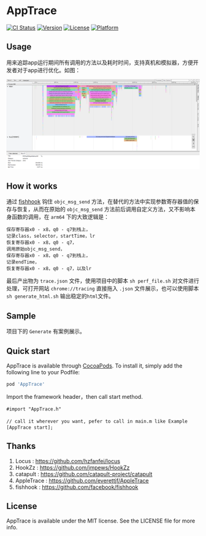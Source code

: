 # AppTrace

[![CI Status](https://img.shields.io/travis/chenzhengxu2/AppTrace.svg?style=flat)](https://travis-ci.org/chenzhengxu2/AppTrace)
[![Version](https://img.shields.io/cocoapods/v/AppTrace.svg?style=flat)](https://cocoapods.org/pods/AppTrace)
[![License](https://img.shields.io/cocoapods/l/AppTrace.svg?style=flat)](https://cocoapods.org/pods/AppTrace)
[![Platform](https://img.shields.io/cocoapods/p/AppTrace.svg?style=flat)](https://cocoapods.org/pods/AppTrace)

## Usage

用来追踪app运行期间所有调用的方法以及耗时时间，支持真机和模拟器，方便开发者对于app进行优化。如图：

![sample](./resources/sample.png)

## How it works

通过 [fishhook](https://github.com/facebook/fishhook) 钩住 `objc_msg_send` 方法，在替代的方法中实现参数寄存器值的保存与恢复，从而在原始的 `objc_msg_send` 方法前后调用自定义方法，又不影响本身函数的调用，在 `arm64` 下的大致逻辑是：

```
保存寄存器x0 - x8，q0 - q7到栈上，
记录class，selector，startTime，lr
恢复寄存器x0 - x8，q0 - q7，
调用原始objc_msg_send，
保存寄存器x0 - x8，q0 - q7到栈上，
记录endTime，
恢复寄存器x0 - x8，q0 - q7，以及lr
```

最后产出物为 `trace.json` 文件，使用项目中的脚本 `sh perf_file.sh` 对文件进行处理，可打开网站 `chrome://tracing` 直接拖入 `.json` 文件展示，也可以使用脚本 `sh generate_html.sh` 输出稳定的`html`文件。

## Sample

项目下的 `Generate` 有案例展示。

## Quick start

AppTrace is available through [CocoaPods](https://cocoapods.org). To install
it, simply add the following line to your Podfile:

```ruby
pod 'AppTrace'
```
Import the framework header，then call start method.

```objc
#import "AppTrace.h"

// call it wherever you want, pefer to call in main.m like Example
[AppTrace start];
```

## Thanks

1. Locus : https://github.com/hzfanfei/locus
1. HookZz : https://github.com/jmpews/HookZz
1. catapult : https://github.com/catapult-project/catapult
1. AppleTrace : https://github.com/everettjf/AppleTrace
1. fishhook : https://github.com/facebook/fishhook

## License

AppTrace is available under the MIT license. See the LICENSE file for more info.
